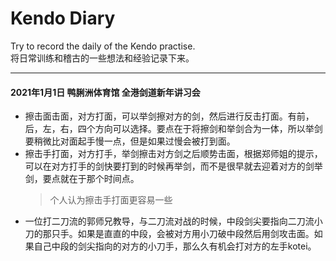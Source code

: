 # Kendo Diary
Try to record the daily of the Kendo practise.   
将日常训练和稽古的一些想法和经验记录下来。
***
#### 2021年1月1日 鸭脷洲体育馆 全港剑道新年讲习会
+ 擦击面击面，对方打面，可以举剑擦对方的剑，然后进行反击打面。有前，后，左，右，四个方向可以选择。要点在于将擦剑和举剑合为一体，所以举剑要稍微比对面起手慢一点，但是如果过慢会被打到面。
+ 擦击手打面，对方打手，举剑擦击对方剑之后顺势击面，根据郑师姐的提示，可以在对方打手的剑快要打到的时候再举剑，而不是很早就去迎着对方的剑举剑，要点就在于那个时间点。
    > 个人认为擦击手打面更容易一些
+ 一位打二刀流的郭师兄教导，与二刀流对战的时候，中段剑尖要指向二刀流小刀的那只手。如果是直直的中段，会被对方用小刀破中段然后用剑攻击面。如果自己中段的剑尖指向的对方的小刀手，那么久有机会打对方的左手kotei。


